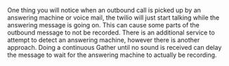 One thing you will notice when an outbound call is picked up by an answering machine or voice mail, the twilio will just start talking while the answering message is going on.  This can cause some parts of the outbound message to not be recorded.  There is an additional service to attempt to detect an answering machine, however there is another approach.  Doing a continuous Gather until no sound is received can delay the message to wait for the answering machine to actually be recording.
